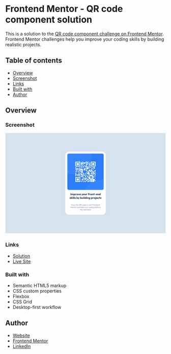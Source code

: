 # Frontend Mentor - QR code component solution

This is a solution to the [QR code component challenge on Frontend Mentor](https://www.frontendmentor.io/challenges/qr-code-component-iux_sIO_H). Frontend Mentor challenges help you improve your coding skills by building realistic projects.

## Table of contents

  - [Overview](#overview)
  - [Screenshot](#screenshot)
  - [Links](#links)
  - [Built with](#built-with)
  - [Author](#author)

## Overview

### Screenshot

![](/images/preview.png)

### Links

  - [Solution](https://www.frontendmentor.io/challenges/qr-code-component-iux_sIO_H/hub/qrcodecomponent-twtIaBgJP_)
  - [Live Site](https://qr-code-component-smoky-eta.vercel.app/)

### Built with

  - Semantic HTML5 markup
  - CSS custom properties
  - Flexbox
  - CSS Grid
  - Desktop-first workflow

## Author

  - [Website](https://github.com/RickGatica/)
  - [Frontend Mentor](https://www.frontendmentor.io/profile/RickGatica)
  - [LinkedIn](https://www.linkedin.com/in/ricardo-andr%C3%A9s-gatica-collarte-46b4291aa/)